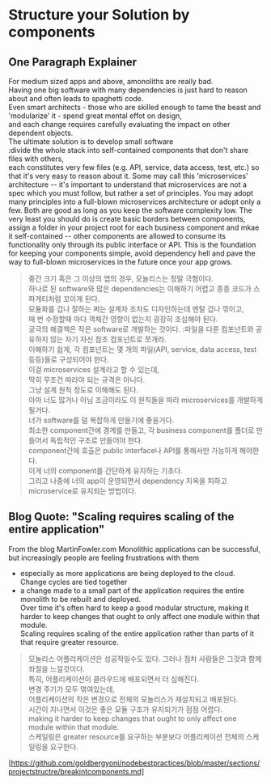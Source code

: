 # Structure your Solution by components

## One Paragraph Explainer
For medium sized apps and above, amonoliths are really bad. <br>
Having one big software with many dependencies is just hard to reason about and often leads to spaghetti code. <br>
Even smart architects - those who are skilled enough to tame the beast and 'modularize' it - spend great mental effot on design, <br>
and each change requires carefully evaluating the impact on other dependent objects. <br>
The ultimate solution is to develop small software <br>
:divide the whole stack into self-contained components that don't share files with others, <br>
each constitutes very few files (e.g. API, service, data access, test, etc.) so that it's very easy to reason about it.
Some may call this 'microservices' architecture 
-- it's important to understand that microservices are not a spec which you must follow,
but rather a set of principles.
You may adopt many principles into a full-blown microservices architecture or adopt only a few.
Both are good as long as you keep the software complexity low. 
The very least you should do is create basic borders between components,
assign a folder in your project root for each business component and mkae it self-contained
-- other components are allowed to consume its functionality only through its public interface or API. 
This is the foundation for keeping your components simple,
avoid dependency hell and pave the way to full-blown microservices in the future once your app grows. 


> 중간 크기 혹은 그 이상의 앱의 경우, 모놀리스는 정말 극혐이다. <br>
> 하나로 된 software와 많은 dependencies는 이해하기 어렵고 종종 코드가 스파게티처럼 꼬이게 된다. <br>
> 모듈화를 겁나 잘하는 쩌는 설계자 조차도 디자인하는데 멘탈 겁나 깎이고, <br>
> 매 번 수정할때 마다 객체간 영향이 없는지 굉장히 조심해야 된다. <br>
> 궁극의 해결책은 작은 software로 개발하는 것이다. :파일을 다른 컴포넌트와 공유하지 않는 자기 자신 참조 컴포넌트로 쪼개라. <br>
> 이해하기 쉽게, 각 컴포넌트는 몇 개의 파일(API, service, data access, test 등등)들로 구성되어야 한다. <br>
> 이걸 microservices 설계라고 할 수 있는데, <br>
> 딱히 무조건 따라야 되는 규격은 아니다. <br>
> 그냥 설계 원칙 정도로 이해해도 된다. <br>
> 아마 너도 많거나 아님 조금이라도 이 원칙들을 따라 microservices를 개발하게 될거다. <br>
> 너가 software를 덜 복잡하게 만들기에 좋을거다. <br>
> 최소한 component간에 경계를 만들고, 각 business component를 폴더로 만들어서 독립적인 구조로 만들어야 한다. <br>
> component간에 호출은 public interface나 API를 통해서만 가능하게 해야한다. <br>
> 이게 너의 component를 간단하게 유지하는 기초다.<br>
> 그리고 나중에 너의 app이 운영되면서 dependency 지옥을 피하고 microservice로 유지되는 방법이다. 


## Blog Quote: "Scaling requires scaling of the entire application"
From the blog MartinFowler.com
Monolithic applications can be successful, but increasingly people are feeling frustrations with them <br>
- especially as more applications are being deployed to the cloud. <br>
Change cycles are tied together <br>
- a change made to a small part of the application requires the entire monolith to be rebuilt and deployed. <br>
Over time it's often hard to keep a good modular structure, making it harder to keep changes that ought to only affect one module within that module. <br>
Scaling requires scaling of the entire application rather than parts of it that require greater resource.


> 모놀리스 어플리케이션은 성공적일수도 있다. 그러나 점차 사람들은 그것과 함께 좌절을 느낄것이다. <br>
> 특히, 어플리케이션이 클라우드에 배포되면서 더 심해진다. <br>
> 변경 주기가 모두 엮여있는데, <br>
> 어플리케이션의 작은 변경으로 전체의 모놀리스가 재설치되고 배포된다. <br>
> 시간이 지나면서 이것은 좋은 모듈 구조가 유지되기가 점점 어렵다. <br>
> making it harder to keep changes that ought to only affect one module within that module. <br>
> 스케일링은 greater resource를 요구하는 부분보다 어플리케이션 전체의 스케일링을 요구한다. <br>


[https://github.com/goldbergyoni/nodebestpractices/blob/master/sections/projectstructre/breakintcomponents.md]


